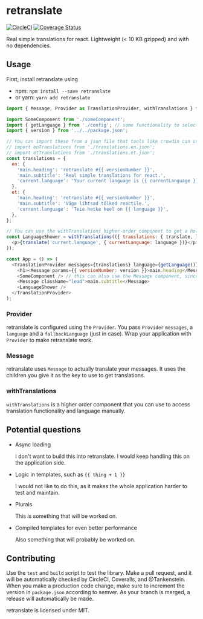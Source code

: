 retranslate
===========
[![CircleCI](https://circleci.com/gh/Tankenstein/retranslate/tree/master.svg?style=shield)](https://circleci.com/gh/Tankenstein/retranslate/tree/master) [![Coverage Status](https://coveralls.io/repos/github/Tankenstein/retranslate/badge.svg)](https://coveralls.io/github/Tankenstein/retranslate)

Real simple translations for react. Lightweight (< 10 KB gzipped) and with no dependencies.

## Usage

First, install retranslate using
+ npm: `npm install --save retranslate`
+ or yarn: `yarn add retranslate`

```javascript
import { Message, Provider as TranslationProvider, withTranslations } from 'retranslate';

import SomeComponent from './someComponent';
import { getLanguage } from './config'; // some functionality to select a language, in this example, hopefully returning en or et.
import { version } from '../../package.json';

// You can import these from a json file that tools like crowdin can use, like
// import enTranslations from './translations.en.json';
// import etTranslations from './translations.et.json';
const translations = {
  en: {
    'main.heading': 'retranslate #{{ versionNumber }}',
    'main.subtitle': 'Real simple translations for react.',
    'current.language': 'Your current language is {{ currentLanguage }}',
  },
  et: {
    'main.heading': 'retranslate #{{ versionNumber }}',
    'main.subtitle': 'Väga lihtsad tõlked reactile.',
    'current.language': 'Teie hetke keel on {{ language }}',
  },
};

// You can use the withTranslations higher-order component to get a hold of the current language and the translate function.
const LanguageShower = withTranslations(({ translations: { translate, language } }) => (
  <p>{translate('current.language', { currentLanguage: language })}</p>
));

const App = () => (
  <TranslationProvider messages={translations} language={getLanguage()} fallbackLanguage="en">
    <h1><Message params={{ versionNumber: version }}>main.heading</Message></h1>
    <SomeComponent /> // this can also use the Message component, since there is a Provider up the tree.
    <Message className="lead">main.subtitle</Message>
    <LanguageShower />
  </TranslationProvider>
);
```

### Provider

retranslate is configured using the `Provider`. You pass `Provider` `messages`, a `language` and a `fallbackLanguage` (just in case). Wrap your application with `Provider` to make retranslate work.

### Message

retranslate uses `Message` to actually translate your messages. It uses the children you give it as the key to use to get translations.

### withTranslations

`withTranslations` is a higher order component that you can use to access translation functionality and language manually.

## Potential questions

+ Async loading

  I don't want to build this into retranslate. I would keep handling this on the application side.

+ Logic in templates, such as `{{ thing + 1 }}`

  I would not like to do this, as it makes the whole application harder to test and maintain.

+ Plurals

  This is something that will be worked on.

+ Compiled templates for even better performance

  Also something that will probably be worked on.

## Contributing

Use the `test` and `build` script to test the library. Make a pull request, and it will be automatically checked by CircleCI, Coveralls, and @Tankenstein. When you make a production code change, make sure to increment the version in `package.json` according to semver. As your branch is merged, a release will automatically be made.

retranslate is licensed under MIT.
